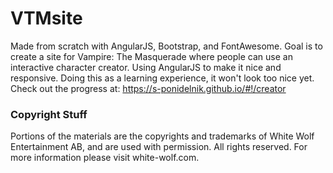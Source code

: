 # VTMsite

Made from scratch with AngularJS, Bootstrap, and FontAwesome.
Goal is to create a site for Vampire: The Masquerade where people can use an interactive character creator.
Using AngularJS to make it nice and responsive.
Doing this as a learning experience, it won't look too nice yet.
Check out the progress at: https://s-ponidelnik.github.io/#!/creator


### Copyright Stuff

Portions of the materials are the copyrights and trademarks of White Wolf Entertainment AB, and are used with permission. All rights reserved. For more information please visit white-wolf.com.
